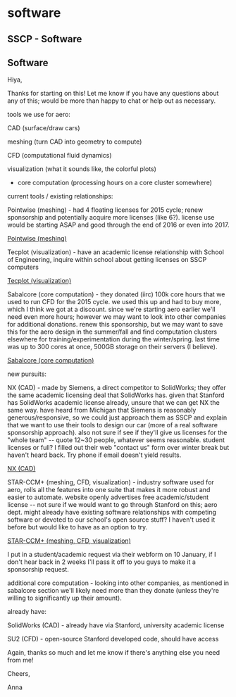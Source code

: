 # software

## SSCP - Software

## Software

Hiya,

Thanks for starting on this! Let me know if you have any questions about any of this; would be more than happy to chat or help out as necessary.

tools we use for aero:

CAD (surface/draw cars)

meshing (turn CAD into geometry to compute)

CFD (computational fluid dynamics)

visualization (what it sounds like, the colorful plots)

* core computation (processing hours on a core cluster somewhere)

current tools / existing relationships:

Pointwise (meshing) - had 4 floating licenses for 2015 cycle; renew sponsorship and potentially acquire more licenses (like 6?). license use would be starting ASAP and good through the end of 2016 or even into 2017.&#x20;

[Pointwise (meshing)](http://www.pointwise.com/)

Tecplot (visualization) - have an academic license relationship with School of Engineering, inquire within school about getting licenses on SSCP computers

[Tecplot (visualization)](http://www.tecplot.com/support/tecplot-license-types/)

Sabalcore (core computation) - they donated (iirc) 100k core hours that we used to run CFD for the 2015 cycle. we used this up and had to buy more, which I think we got at a discount. since we're starting aero earlier we'll need even more hours; however we may want to look into other companies for additional donations. renew this sponsorship, but we may want to save this for the aero design in the summer/fall and find computation clusters elsewhere for training/experimentation during the winter/spring. last time was up to 300 cores at once, 500GB storage on their servers (I believe).&#x20;

[Sabalcore (core computation)](http://www.sabalcore.com/)

new pursuits:

NX (CAD) - made by Siemens, a direct competitor to SolidWorks; they offer the same academic licensing deal that SolidWorks has. given that Stanford has SolidWorks academic license already, unsure that we can get NX the same way. have heard from Michigan that Siemens is reasonably generous/responsive, so we could just approach them as SSCP and explain that we want to use their tools to design our car (more of a real software sponsorship approach). also not sure if  see if they'll give us licenses for the "whole team" -- quote 12\~30 people, whatever seems reasonable. student licenses or full? I filled out their web "contact us" form over winter break but haven't heard back. Try phone if email doesn't yield results.

[NX (CAD)](http://www.plm.automation.siemens.com/en_us/products/nx/)

STAR-CCM+ (meshing, CFD, visualization) - industry software used for aero, rolls all the features into one suite that makes it more robust and easier to automate. website openly advertises free academic/student license -- not sure if we would want to go through Stanford on this; aero dept. might already have existing software relationships with competing software or devoted to our school's open source stuff? I haven't used it before but would like to have as an option to try.&#x20;

[STAR-CCM+ (meshing, CFD, visualization)](http://www.cd-adapco.com/products/star-ccm%C2%AE/cad-mesh)

I put in a student/academic request via their webform on 10 January, if I don't hear back in 2 weeks I'll pass it off to you guys to make it a sponsorship request.

additional core computation - looking into other companies, as mentioned in sabalcore section we'll likely need more than they donate (unless they're willing to significantly up their amount).&#x20;

already have:

SolidWorks (CAD) - already have via Stanford, university academic license

SU2 (CFD) - open-source Stanford developed code, should have access

Again, thanks so much and let me know if there's anything else you need from me!

Cheers,

Anna
